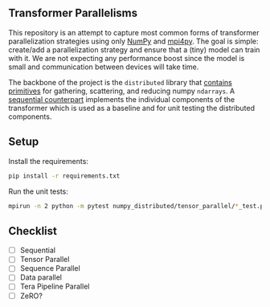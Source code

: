 ## Transformer Parallelisms

This repository is an attempt to capture most common forms of transformer parallelization strategies using only [NumPy](https://numpy.org/) and [mpi4py](https://mpi4py.readthedocs.io/en/stable/tutorial.html). The goal is simple: create/add a parallelization strategy and ensure that a (tiny) model can train with it. We are not expecting any performance boost since the model is small and communication between devices will take time.

The backbone of the project is the `distributed` library that [contains primitives](https://github.com/lweitkamp/transformer_parallelisms/tree/main/distributed/ops.py) for gathering, scattering, and reducing numpy `ndarrays`. A [sequential counterpart](https://github.com/lweitkamp/transformer_parallelisms/tree/main/layers) implements the individual components of the transformer which is used as a baseline and for unit testing the distributed components.


## Setup
Install the requirements:
```bash
pip install -r requirements.txt
```

Run the unit tests:
```bash
mpirun -n 2 python -m pytest numpy_distributed/tensor_parallel/*_test.py
```

## Checklist

- [ ] Sequential
- [ ] Tensor Parallel
- [ ] Sequence Parallel
- [ ] Data parallel
- [ ] Tera Pipeline Parallel
- [ ] ZeRO?
